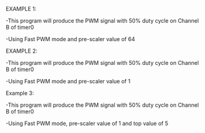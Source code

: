 EXAMPLE 1:

-This program will produce the PWM signal with 50% duty cycle on Channel B of timer0

-Using Fast PWM mode and pre-scaler value of 64

EXAMPLE 2:

-This program will produce the PWM signal with 50% duty cycle on Channel B of timer0

-Using Fast PWM mode and pre-scaler value of 1

Example 3:

-This program will produce the PWM signal with 50% duty cycle on Channel B of timer0

-Using Fast PWM mode, pre-scaler value of 1 and top value of 5

